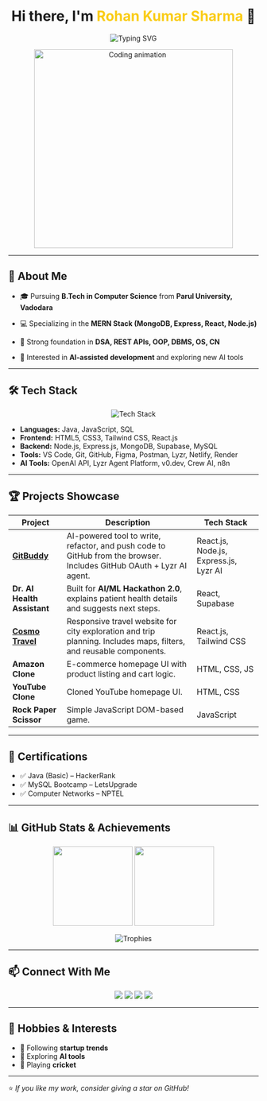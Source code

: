 <h1 align="center">Hi there, I'm <span style="color:#facc15;">Rohan Kumar Sharma</span> 👋</h1>

<p align="center">
<img src="https://readme-typing-svg.herokuapp.com?font=Fira+Code&duration=2000&pause=1000&center=true&width=500&lines=MERN+Stack+Developer;Passionate+about+Web+Development;Exploring+AI-Assisted+Development!" alt="Typing SVG" />
</p>

<p align="center">
<img src="https://media.giphy.com/media/qgQUggAC3Pfv687qPC/giphy.gif" width="400" alt="Coding animation" />
</p>

---

## 🚀 About Me  
- 🎓 Pursuing **B.Tech in Computer Science** from **Parul University, Vadodara**  

- 💻 Specializing in the **MERN Stack (MongoDB, Express, React, Node.js)**  
- 🧠 Strong foundation in **DSA, REST APIs, OOP, DBMS, OS, CN**  
- 🌱 Interested in **AI-assisted development** and exploring new AI tools  

---

## 🛠️ Tech Stack  

<p align="center">
<img src="https://skillicons.dev/icons?i=java,js,html,css,react,nodejs,express,mongodb,tailwind,mysql,supabase,git,github,figma,postman,vscode&theme=dark" alt="Tech Stack" />
</p>

- **Languages:** Java, JavaScript, SQL  
- **Frontend:** HTML5, CSS3, Tailwind CSS, React.js  
- **Backend:** Node.js, Express.js, MongoDB, Supabase, MySQL  
- **Tools:** VS Code, Git, GitHub, Figma, Postman, Lyzr, Netlify, Render  
- **AI Tools:** OpenAI API, Lyzr Agent Platform, v0.dev, Crew AI, n8n  

---

## 🏆 Projects Showcase  

| Project | Description | Tech Stack |
|---------|-------------|------------|
| [**GitBuddy**](https://github.com/Rohan1030/GitBuddy) | AI-powered tool to write, refactor, and push code to GitHub from the browser. Includes GitHub OAuth + Lyzr AI agent. | React.js, Node.js, Express.js, Lyzr AI |
| **Dr. AI Health Assistant** | Built for **AI/ML Hackathon 2.0**, explains patient health details and suggests next steps. | React, Supabase |
| [**Cosmo Travel**](https://cosmo-travel-hub.netlify.app) | Responsive travel website for city exploration and trip planning. Includes maps, filters, and reusable components. | React.js, Tailwind CSS |
| **Amazon Clone** | E-commerce homepage UI with product listing and cart logic. | HTML, CSS, JS |
| **YouTube Clone** | Cloned YouTube homepage UI. | HTML, CSS |
| **Rock Paper Scissor** | Simple JavaScript DOM-based game. | JavaScript |

---

## 📜 Certifications  
- ✅ Java (Basic) – HackerRank  
- ✅ MySQL Bootcamp – LetsUpgrade  
- ✅ Computer Networks – NPTEL  

---

## 📊 GitHub Stats & Achievements  

<p align="center">
<img src="https://github-readme-stats.vercel.app/api?username=Rohan1030&show_icons=true&theme=tokyonight" height="160" />
<img src="https://github-readme-streak-stats.herokuapp.com/?user=Rohan1030&theme=tokyonight" height="160" />
</p>

<p align="center">
<img src="https://github-profile-trophy.vercel.app/?username=Rohan1030&theme=onestar&margin-w=15&margin-h=15&no-bg=true" alt="Trophies" />
</p>

---

## 📫 Connect With Me  

<p align="center">
<a href="mailto:rkrk02233@gmail.com"><img src="https://img.shields.io/badge/Email-D14836?style=for-the-badge&logo=gmail&logoColor=white"/></a>
<a href="https://www.linkedin.com/in/rohan-kumar-sharma-a70567201/"><img src="https://img.shields.io/badge/LinkedIn-0A66C2?style=for-the-badge&logo=linkedin&logoColor=white"/></a>
<a href="https://leetcode.com/u/Rohan1030/"><img src="https://img.shields.io/badge/LeetCode-F89F1B?style=for-the-badge&logo=leetcode&logoColor=white"/></a>
<a href="https://github.com/Rohan1030"><img src="https://img.shields.io/badge/GitHub-171515?style=for-the-badge&logo=github&logoColor=white"/></a>
</p>

---

## 🏏 Hobbies & Interests  
- 🧠 Following **startup trends**  
- 🤖 Exploring **AI tools**  
- 🏏 Playing **cricket**  

---

⭐️ *If you like my work, consider giving a star on GitHub!*  
